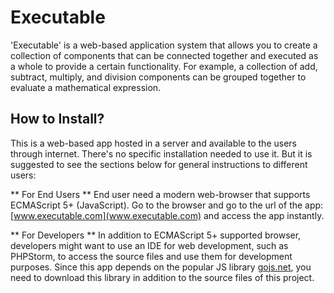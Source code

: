 # Executable
'Executable' is a web-based application system that allows you to create a collection of components that can be connected together and executed as a whole to provide a certain functionality. For example, a collection of add, subtract, multiply, and division components can be grouped together to evaluate a mathematical expression.

## How to Install?
This is a web-based app hosted in a server and available to the users through internet. There's no specific installation needed to use it. But it is suggested to see the sections below for general instructions to different users:

** For End Users **
End user need a modern web-browser that supports ECMAScript 5+ (JavaScript). Go to the browser and go to the url of the app: [www.executable.com](www.executable.com) and access the app instantly.

** For Developers **
In addition to ECMAScript 5+ supported browser, developers might want to use an IDE for web development, such as PHPStorm, to access the source files and use them for development purposes. Since this app depends on the popular JS library [gojs.net](gojs.net/latest/index.html), you need to download this library in addition to the source files of this project.
